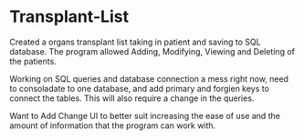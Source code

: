 # Transplant-List
Created a organs transplant list taking in patient and saving to SQL database. The program allowed Adding, Modifying, Viewing and Deleting of the patients.

Working on
SQL queries and database connection a mess right now, need to consoladate to one database, and add primary and forgien keys to connect the tables.
This will also require a change in the queries.

Want to Add
Change UI to better suit increasing the ease of use and the amount of information that the program can work with.
